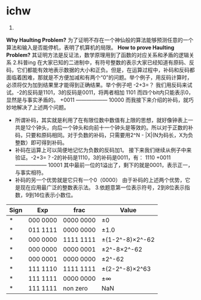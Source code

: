 # ichw
1.
**Why Haulting Problem?**
  为了证明不存在一个神仙般的算法能够预测任意的一个算法和输入是否能停机，表明了机算机的局限。
**How to prove Haulting Problem?**
其证明方法是反证法，数学原理用到了函数的对应关系和矛盾的逻辑关系
2.科普ing
  在大家已知的二进制中，有符号整数的表示大家已经知道有原码、反码，它们都能有效地表示数据的大小和正负。但是，在运算过程中，补码和反码都面临着困难，那就是不方便加减和有两个“0”的问题。举个例子，用反码计算时，必须将仅为加到结果里才能得到正确结果。举个例子吧 -2+3=？ 我们用反码来试试。-2的反码是1101，3的反码是0011，将两者相加
   1101  而四个bit内只能表示0，显然是与事实矛盾的。
  +0011
  ——————
  10000
  而我接下来介绍的补码，就巧妙地解决了上述两个问题。
  - 所谓补码，其实就是利用了在有限位数中数值有上限的思想，就好像钟表上一共是12个钟头，向后一个钟头和向前十一个钟头是等效的。所以对于正数的补码，只要和原码相同。对于负数的补码，只需要用2^N - |X|(N为码长，X为负整数）即可得到补码。
  - 补码在运算上可以简便地记忆为负数的反码加1。
  接下来我们继续从例子中来验证。-2+3=？-2的补码是1110，3的补码是0011，有：
   1110
  +0011
  ——————
  10001   其中最前一位的1溢出了，剩下的就是0001，表示正一，与事实相符。
  - 补码的另一个优势就是它只有一个0（0000）
  由于补码的上述两个优势，它是现在应用最广泛的整数表示法。
 3.依题意第一位表示符号，2到8位表示指数，9到16位表示小数位。
  
  |Sign|Exp|frac|Value|
  |-----|-----|-----|-----|
  |*|000 0000|0000 0000|$\pm$0|
  |*|011 1111|0000 0000|$\pm$1.0|
  |*|000 0000|1111 1111|$\pm$(1-2^-8)$\times$2^-62|
  |*|000 0000|0000 0001|$\pm$2^-8$\times$2^-62|
  |*|000 0001|0000 0000|$\pm$2^-62|
  |*|111 1110|1111 1111|$\pm$(2-2^-8)$\times$2^63|
  |*|111 1111|0000 0000|$\pm$$\infty$|
  |*|111 1111|non zero|NaN|
